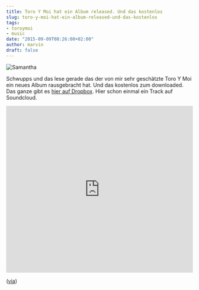 ```yaml
---
title: Toro Y Moi hat ein Album released. Und das kostenlos
slug: toro-y-moi-hat-ein-album-released-und-das-kostenlos
tags:
- toroymoi
- music
date: "2015-09-09T08:26:00+02:00"
author: marvin
draft: false
---
```


![Samantha](/images/toro-y-moi-samantha.png)

Schwupps und das lese gerade das der von mir sehr geschätzte Toro Y Moi ein neues Album rausgebracht hat. Und das kostenlos zum downloaded. Das ganze gibt es [hier auf Dropbox](https://www.dropbox.com/sh/raajg71yzjperor/AABZYn6kJ9Hzb3O7rShxABf9a?dl=0). Hier schon einmal ein Track auf Soundcloud.

<iframe width="100%" height="450" scrolling="no" frameborder="no" src="https://w.soundcloud.com/player/?url=https%3A//api.soundcloud.com/tracks/221324914&amp;auto_play=false&amp;hide_related=false&amp;show_comments=true&amp;show_user=true&amp;show_reposts=false&amp;visual=true"></iframe>

([via](http://blog.iso50.com/34550/toro-y-moi-drops-a-free-lp/))